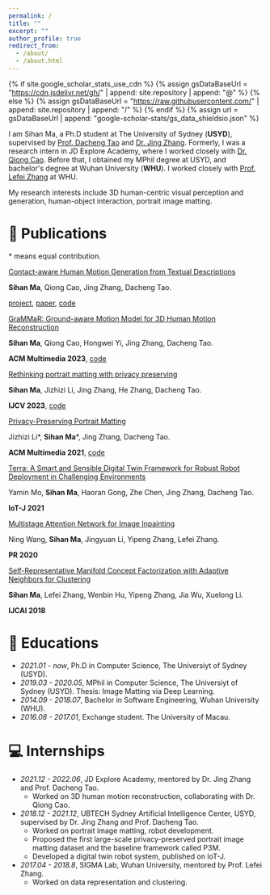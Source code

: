 ```yaml
---
permalink: /
title: ""
excerpt: ""
author_profile: true
redirect_from: 
  - /about/
  - /about.html
---
```


{% if site.google_scholar_stats_use_cdn %}
{% assign gsDataBaseUrl = "https://cdn.jsdelivr.net/gh/" | append: site.repository | append: "@" %}
{% else %}
{% assign gsDataBaseUrl = "https://raw.githubusercontent.com/" | append: site.repository | append: "/" %}
{% endif %}
{% assign url = gsDataBaseUrl | append: "google-scholar-stats/gs_data_shieldsio.json" %}

<span class='anchor' id='about-me'></span>
I am Sihan Ma, a Ph.D student at The University of Sydney (<strong>USYD</strong>), supervised by <a href="https://scholar.google.com/citations?user=RwlJNLcAAAAJ&hl=en">Prof. Dacheng Tao</a> and <a href="https://scholar.google.com.hk/citations?user=9jH5v74AAAAJ">Dr. Jing Zhang</a>. Formerly, I was a research intern in JD Explore Academy, where I worked closely with <a href="https://qiongcao.github.io/">Dr. Qiong Cao</a>. Before that, I obtained my MPhil degree at USYD, and bachelor's degree at Wuhan University (<strong>WHU</strong>). I worked closely with <a href="https://scholar.google.com/citations?user=BLKHwNwAAAAJ">Prof. Lefei Zhang</a> at WHU. 

My research interests include 3D human-centric visual perception and generation, human-object interaction, portrait image matting. 

<!-- # 🔥 News
- *2022.02*: &nbsp;🎉🎉 Lorem ipsum dolor sit amet, consectetur adipiscing elit. Vivamus ornare aliquet ipsum, ac tempus justo dapibus sit amet. 
- *2022.02*: &nbsp;🎉🎉 Lorem ipsum dolor sit amet, consectetur adipiscing elit. Vivamus ornare aliquet ipsum, ac tempus justo dapibus sit amet.  -->

# 📝 Publications 

\* means equal contribution.

[Contact-aware Human Motion Generation from Textual Descriptions](https://xymsh.github.io/RICH-CAT/)

**Sihan Ma**, Qiong Cao, Jing Zhang, Dacheng Tao.

[project](https://xymsh.github.io/RICH-CAT/), [paper](https://arxiv.org/pdf/2403.15709.pdf), [code](https://github.com/xymsh/RICH-CAT)


[GraMMaR: Ground-aware Motion Model for 3D Human Motion Reconstruction](https://arxiv.org/abs/2306.16736)

**Sihan Ma**, Qiong Cao, Hongwei Yi, Jing Zhang, Dacheng Tao.

**ACM Multimedia 2023**, [code](https://github.com/xymsh/GraMMaR)


[Rethinking portrait matting with privacy preserving](https://arxiv.org/abs/2203.16828)

**Sihan Ma**, Jizhizi Li, Jing Zhang, He Zhang, Dacheng Tao.

**IJCV 2023**, [code](https://github.com/ViTAE-Transformer/P3M-Net)


[Privacy-Preserving Portrait Matting](https://arxiv.org/pdf/2104.14222.pdf)

Jizhizi Li\*, **Sihan Ma**\*, Jing Zhang, Dacheng Tao.

**ACM Multimedia 2021**, [code](https://github.com/JizhiziLi/P3M)


[Terra: A Smart and Sensible Digital Twin Framework for Robust Robot Deployment in Challenging Environments](https://ieeexplore.ieee.org/document/9386242)

Yamin Mo, **Sihan Ma**, Haoran Gong, Zhe Chen, Jing Zhang, Dacheng Tao.

**IoT-J 2021**


[Multistage Attention Network for Image Inpainting](https://www.sciencedirect.com/science/article/abs/pii/S003132032030251X)

Ning Wang, **Sihan Ma**, Jingyuan Li, Yipeng Zhang, Lefei Zhang.

**PR 2020**


[Self-Representative Manifold Concept Factorization with Adaptive Neighbors for Clustering](https://www.ijcai.org/proceedings/2018/352)

**Sihan Ma**, Lefei Zhang, Wenbin Hu, Yipeng Zhang, Jia Wu, Xuelong Li.

**IJCAI 2018**


# 📖 Educations
- *2021.01 - now*, Ph.D in Computer Science, The Universiyt of Sydney (USYD).
- *2019.03 - 2020.05*, MPhil in Computer Science, The Universiyt of Sydney (USYD). Thesis: Image Matting via Deep Learning. 
- *2014.09 - 2018.07*, Bachelor in Software Engineering, Wuhan University (WHU).
- *2016.08 - 2017.01*, Exchange student. The University of Macau.

# 💻 Internships
- *2021.12 - 2022.06*, JD Explore Academy, mentored by Dr. Jing Zhang and Prof. Dacheng Tao. 
  - Worked on 3D human motion reconstruction, collaborating with Dr. Qiong Cao.
- *2018.12 - 2021.12*, UBTECH Sydney Artificial Intelligence Center, USYD, supervised by Dr. Jing Zhang and Prof. Dacheng Tao. 
  - Worked on portrait image matting, robot development. 
  - Proposed the first large-scale privacy-preserved portrait image matting dataset and the baseline framework called P3M. 
  - Developed a digital twin robot system, published on IoT-J.
- *2017.04 - 2018.8*, SIGMA Lab, Wuhan University, mentored by Prof. Lefei Zhang. 
  - Worked on data representation and clustering.